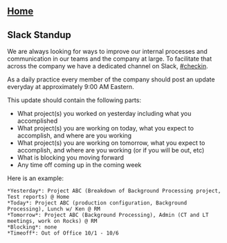## [Home](../README.md)

## Slack Standup

We are always looking for ways to improve our internal processes and communication in our teams and the company at large. To facilitate that across the company we have a dedicated channel on Slack, [#checkin](https://rolemodelsoftware.slack.com/messages/checkin/).

As a daily practice every member of the company should post an update everyday at approximately 9:00 AM Eastern.

This update should contain the following parts:

* What project(s) you worked on yesterday including what you
  accomplished
* What project(s) you are working on today, what you expect to accomplish, and where are you working
* What project(s) you are working on tomorrow, what you expect to accomplish, and where are you working (or if you will be out, etc)
* What is blocking you moving forward
* Any time off coming up in the coming week

Here is an example:

```
*Yesterday*: Project ABC (Breakdown of Background Processing project, Test reports) @ Home
*Today*: Project ABC (production configuration, Background Processing), Lunch w/ Ken @ RM
*Tomorrow*: Project ABC (Background Processing), Admin (CT and LT meetings, work on Rocks) @ RM
*Blocking*: none
*Timeoff*: Out of Office 10/1 - 10/6
```
